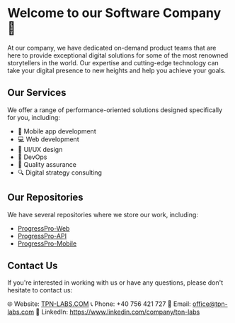 # Welcome to our Software Company 🚀
At our company, we have dedicated on-demand product teams that are here to provide exceptional digital solutions for some of the most renowned storytellers in the world. Our expertise and cutting-edge technology can take your digital presence to new heights and help you achieve your goals.

## Our Services
We offer a range of performance-oriented solutions designed specifically for you, including:

- 📱 Mobile app development
- 💻 Web development
- 🎨 UI/UX design
- 🚀 DevOps
- 🧪 Quality assurance
- 🔍 Digital strategy consulting

## Our Repositories
We have several repositories where we store our work, including:

- [ProgressPro-Web](https://github.com/TPN-Labs/ProgressPro-Web)
- [ProgressPro-API](https://github.com/TPN-Labs/ProgressPro-API)
- [ProgressPro-Mobile](https://github.com/TPN-Labs/ProgressPro-Mobile)

## Contact Us
If you're interested in working with us or have any questions, please don't hesitate to contact us:

🌐 Website: [TPN-LABS.COM](https://tpn-labs.com)
📞 Phone: +40 756 421 727
📧 Email: office@tpn-labs.com
💼 LinkedIn: https://www.linkedin.com/company/tpn-labs